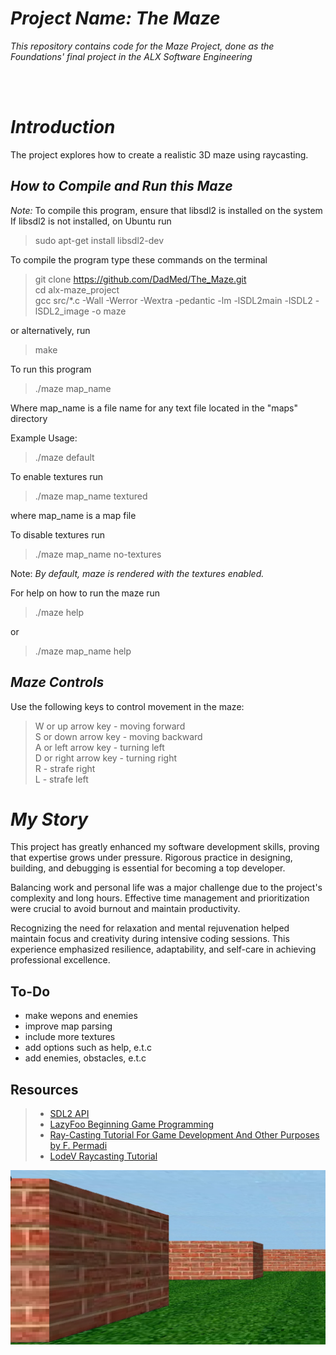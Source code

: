 # *Project Name: The Maze*

*_This repository contains code for the Maze Project, done as the Foundations' final project in the ALX Software Engineering_*

<br>

<br>

# *Introduction*
The project explores how to create a realistic 3D maze using raycasting.

## *How to Compile and Run this Maze*
*Note:* To compile this program, ensure that libsdl2 is installed on the system <br>
If libsdl2 is not installed, on Ubuntu run

>  sudo apt-get install libsdl2-dev 

To compile the program type these commands on the terminal

>  git clone https://github.com/DadMed/The_Maze.git <br>
>  cd alx-maze_project <br>
>  gcc src/*.c -Wall -Werror -Wextra -pedantic -lm -lSDL2main -lSDL2 -lSDL2_image -o maze <br>

or alternatively, run

>  make 

To run this program <br>

>  ./maze map_name

Where map_name is a file name for any text file located in the "maps" directory

Example Usage:

>./maze default

To enable textures run

> ./maze map_name textured 

where map_name is a map file

To disable textures run

>  ./maze map_name no-textures 

Note: *By default, maze is rendered with the textures enabled.*

For help on how to run the maze run <br>
>./maze help 

or

> ./maze map_name help 

## *Maze Controls*
Use the following keys to control movement in the maze:<br>
> W or up arrow key - moving forward <br>
> S or down arrow key - moving backward <br>
> A or left arrow key - turning left <br>
> D or right arrow key - turning right <br>
> R - strafe right <br>
> L - strafe left <br>




# *My Story*
This project has greatly enhanced my software development skills, proving that expertise grows under pressure. Rigorous practice in designing, building, and debugging is essential for becoming a top developer.

Balancing work and personal life was a major challenge due to the project's complexity and long hours. Effective time management and prioritization were crucial to avoid burnout and maintain productivity.

Recognizing the need for relaxation and mental rejuvenation helped maintain focus and creativity during intensive coding sessions. This experience emphasized resilience, adaptability, and self-care in achieving professional excellence.

## To-Do
* make wepons and enemies
* improve map parsing
* include more textures
* add options such as help, e.t.c
* add enemies, obstacles, e.t.c

## Resources
> * [SDL2 API](https://wiki.libsdl.org/CategoryAPI) <br>
> * [LazyFoo Beginning Game Programming](http://lazyfoo.net/tutorials/SDL/index.php) <br>
> * [Ray-Casting Tutorial For Game Development And Other Purposes by F. Permadi](http://permadi.com/1996/05/ray-casting-tutorial-table-of-contents/) <br>
> * [LodeV Raycasting Tutorial](http://lodev.org/cgtutor/raycasting.html) <br>

![Maze](./screenshots/screencast_4.png)
